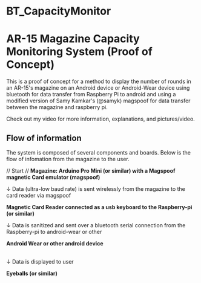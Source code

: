 # BT_CapacityMonitor

AR-15 Magazine Capacity Monitoring System (Proof of Concept)
==============

This is a proof of concept for a method to display the number of rounds in an AR-15's magazine on an Android device or Android-Wear device using bluetooth for data transfer from Raspberry Pi to android and using a modified version of Samy Kamkar's (@samyk) magspoof for data transfer between the magazine and raspberry pi.

Check out my video for more information, explanations, and pictures/video.


Flow of information
--------------
The system is composed of several components and boards.
Below is the flow of infomation from the magazine to the user.

 // Start //
**Magazine: Arduino Pro Mini (or similar) with a Magspoof magnetic Card emulator (magspoof)**


↓         Data (ultra-low baud rate) is sent wirelessly from the magazine to the card reader via magspoof
                
**Magnetic Card Reader connected as a usb keyboard to the Raspberry-pi (or similar)**


↓         Data is sanitized and sent over a bluetooth serial connection from the Raspberry-pi to android-wear or other
                
                
**Android Wear or other android device**
<br><br> 

↓         Data is displayed to user
  
  
**Eyeballs (or similar)**

